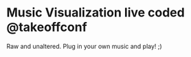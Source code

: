 Music Visualization live coded @takeoffconf
===========================================

Raw and unaltered. Plug in your own music and play! ;)
